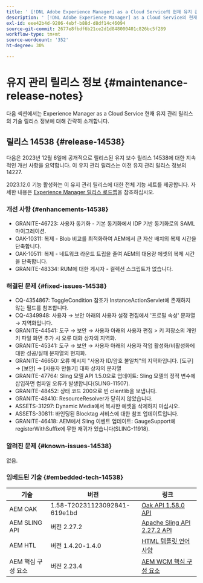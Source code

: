 ```yaml
---
title: ' [!DNL Adobe Experience Manager] as a Cloud Service의 현재 유지 관리 릴리스 정보입니다.'
description: ' [!DNL Adobe Experience Manager] as a Cloud Service의 현재 유지 관리 릴리스 정보입니다.'
exl-id: eee42b4d-9206-4ebf-b88d-d8df14c46094
source-git-commit: 2677e8fbdf6b21ce2d1d848000401c826bc5f289
workflow-type: tm+mt
source-wordcount: '352'
ht-degree: 30%

---
```


# 유지 관리 릴리스 정보 {#maintenance-release-notes}

다음 섹션에서는 Experience Manager as a Cloud Service 현재 유지 관리 릴리스의 기술 릴리스 정보에 대해 간략히 소개합니다.

## 릴리스 14538 {#release-14538}

다음은 2023년 12월 6일에 공개적으로 릴리스된 유지 보수 릴리스 14538에 대한 지속적인 개선 사항을 요약합니다. 이 유지 관리 릴리스는 이전 유지 관리 릴리스 정보의 14227.

2023.12.0 기능 활성화는 이 유지 관리 릴리스에 대한 전체 기능 세트를 제공합니다. 자세한 내용은 [Experience Manager 릴리스 로드맵](https://experienceleague.adobe.com/docs/experience-manager-release-information/aem-release-updates/update-releases-roadmap.html)을 참조하십시오.

### 개선 사항 {#enhancements-14538}

* GRANITE-46723: 사용자 동기화 - 기본 동기화에서 IDP 기반 동기화로의 SAML 마이그레이션.
* OAK-10311: 복제 - Blob 비교를 최적화하여 AEM에서 큰 자산 배치의 복제 시간을 단축합니다.
* OAK-10511: 복제 - 네트워크 라운드 트립을 줄여 AEM의 대용량 에셋의 복제 시간을 단축합니다.
* GRANITE-48334: RUM에 대한 게시자 - 컬렉션 스크립트가 없습니다.

### 해결된 문제 {#fixed-issues-14538}

* CQ-4354867: ToggleCondition 참조가 InstanceActionServlet에 존재하지 않는 필드를 참조합니다.
* CQ-4349948: 사용자 → 보안 아래의 사용자 설정 편집에서 &#39;프로필 속성&#39; 문자열→ 지역화입니다.
* GRANITE-44541: 도구 → 보안 → 사용자 아래의 사용자 편집 > 키 저장소의 개인 키 파일 화면 추가 시 오류 대화 상자의 지역화.
* GRANITE-45341: 도구 → 보안 → 사용자 아래의 사용자 작업 활성화/비활성화에 대한 성공/실패 문자열의 현지화.
* GRANITE-46650: 오류 메시지 &quot;사용자 ID/암호 불일치&quot;의 지역화입니다. [도구] → [보안] → [사용자 만들기] 대화 상자의 문자열
* GRANITE-47764: Sling 모델 API 1.5.0으로 업데이트: Sling 모델의 정적 변수에 삽입하면 컴파일 오류가 발생합니다(SLING-11507).
* GRANITE-48452: 상태 코드 200으로 빈 clientlib을 보냅니다.
* GRANITE-48410: ResourceResolver가 닫히지 않았습니다.
* ASSETS-31297: Dynamic Media에서 복사한 에셋을 삭제하지 마십시오.
* ASSETS-30811: 바인딩된 Blocktag 서비스에 대한 참조 업데이트입니다.
* GRANITE-46418: AEM에서 Sling 이벤트 업데이트: GaugeSupport에 registerWithSuffix에 무한 재귀가 있습니다(SLING-11918).

### 알려진 문제 {#known-issues-14538}

없음.

### 임베드된 기술 {#embedded-tech-14538}

| 기술 | 버전 | 링크 |
|---|---|---|
| AEM OAK | 1.58-T20231123092841-619e1bd | [Oak API 1.58.0 API](https://www.javadoc.io/doc/org.apache.jackrabbit/oak-api/1.58.0/index.html) |
| AEM SLING API | 버전 2.27.2 | [Apache Sling API 2.27.2 API](https://www.javadoc.io/doc/org.apache.sling/org.apache.sling.api/latest/index.html) |
| AEM HTL | 버전 1.4.20-1.4.0 | [HTML 템플릿 언어 사양](https://github.com/adobe/htl-spec) |
| AEM 핵심 구성 요소 | 버전 2.23.4 | [AEM WCM 핵심 구성 요소](https://github.com/adobe/aem-core-wcm-components) |
